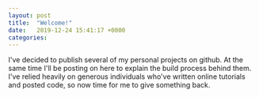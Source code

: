 ```yaml
---
layout: post
title:  "Welcome!"
date:   2019-12-24 15:41:17 +0000
categories: 
---
```


I've decided to publish several of my personal projects on github. At the same time I'll be posting on here to explain the build process behind them. I've relied heavily on generous individuals who've written online tutorials and posted code, so now time for me to give something back.
